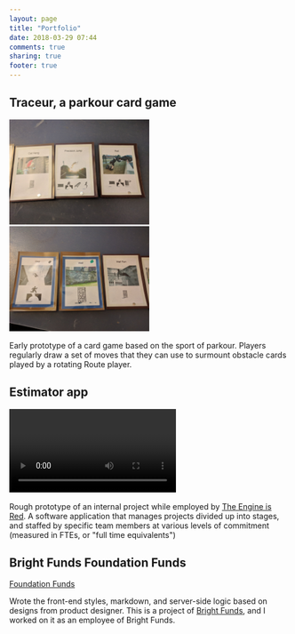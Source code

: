 ```yaml
---
layout: page
title: "Portfolio"
date: 2018-03-29 07:44
comments: true
sharing: true
footer: true
---
```


## Traceur, a parkour card game
<p>
  <img class="left" style="max-width: 50%; margin-right: 0" src="assets/traceur-1.jpg"></img>
  <img style="max-width: 50%; margin-right: 0" src="assets/traceur-2.jpg"></img>
</p>

Early prototype of a card game based on the sport of parkour. Players regularly draw a set of moves
that they can use to surmount obstacle cards played by a rotating Route player.

## Estimator app
<video autoplay="false" controls="true" src="/assets/estimator.mp4"></video>

Rough prototype of an internal project while employed by [The Engine is Red](https://www.theengineisred.com).
A software application that manages projects divided up into stages, and staffed
by specific team members at various levels of commitment (measured in FTEs, or "full time equivalents")

## Bright Funds Foundation Funds

<a href="https://www.brightfunds.org/foundation_funds">Foundation Funds</a>

Wrote the front-end styles, markdown, and server-side logic based on designs from product designer.
This is a project of [Bright Funds](https://brightfunds.org), and I worked on it as an employee of Bright Funds.
